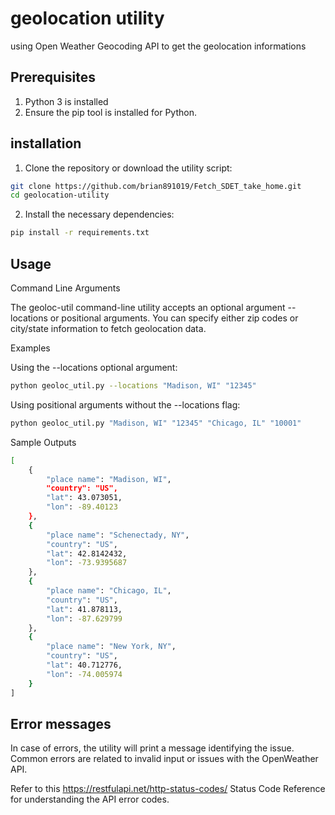 # geolocation utility

using Open Weather Geocoding API to get the geolocation informations


## Prerequisites
1. Python 3 is installed
2. Ensure the pip tool is installed for Python.

## installation

1. Clone the repository or download the utility script:

```bash
git clone https://github.com/brian891019/Fetch_SDET_take_home.git
cd geolocation-utility
```
2. Install the necessary dependencies:
```bash
pip install -r requirements.txt
```

## Usage

Command Line Arguments

The geoloc-util command-line utility accepts an optional argument --locations or positional arguments. You can specify either zip codes or city/state information to fetch geolocation data.


Examples


Using the --locations optional argument:

```bash
python geoloc_util.py --locations "Madison, WI" "12345"
```

Using positional arguments without the --locations flag:


```bash
python geoloc_util.py "Madison, WI" "12345" "Chicago, IL" "10001"
```



Sample Outputs


```bash
[
    {
        "place name": "Madison, WI",
        "country": "US",
        "lat": 43.073051,
        "lon": -89.40123
    },
    {
        "place name": "Schenectady, NY",
        "country": "US",
        "lat": 42.8142432,
        "lon": -73.9395687
    },
    {
        "place name": "Chicago, IL",
        "country": "US",
        "lat": 41.878113,
        "lon": -87.629799
    },
    {
        "place name": "New York, NY",
        "country": "US",
        "lat": 40.712776,
        "lon": -74.005974
    }
]
```


## Error messages
In case of errors, the utility will print a message identifying the issue. Common errors are related to invalid input or issues with the OpenWeather API.

Refer to this https://restfulapi.net/http-status-codes/ Status Code Reference for understanding the API error codes.